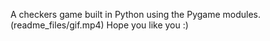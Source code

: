 A checkers game built in Python using the Pygame modules.
(readme_files/gif.mp4)
Hope you like you :)
